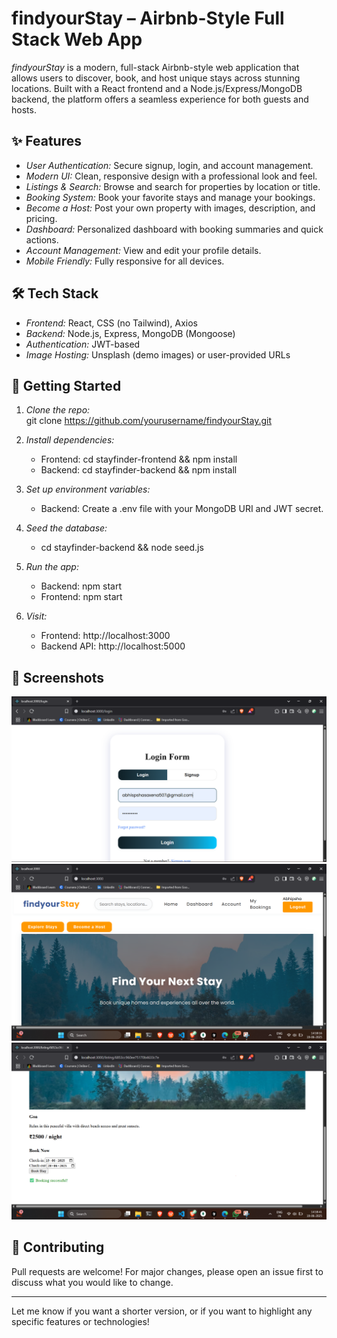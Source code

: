
# findyourStay – Airbnb-Style Full Stack Web App

*findyourStay* is a modern, full-stack Airbnb-style web application that allows users to discover, book, and host unique stays across stunning locations. Built with a React frontend and a Node.js/Express/MongoDB backend, the platform offers a seamless experience for both guests and hosts.

## ✨ Features

- *User Authentication:* Secure signup, login, and account management.
- *Modern UI:* Clean, responsive design with a professional look and feel.
- *Listings & Search:* Browse and search for properties by location or title.
- *Booking System:* Book your favorite stays and manage your bookings.
- *Become a Host:* Post your own property with images, description, and pricing.
- *Dashboard:* Personalized dashboard with booking summaries and quick actions.
- *Account Management:* View and edit your profile details.
- *Mobile Friendly:* Fully responsive for all devices.

## 🛠 Tech Stack

- *Frontend:* React, CSS (no Tailwind), Axios
- *Backend:* Node.js, Express, MongoDB (Mongoose)
- *Authentication:* JWT-based
- *Image Hosting:* Unsplash (demo images) or user-provided URLs

## 🚀 Getting Started

1. *Clone the repo:*  
   git clone https://github.com/yourusername/findyourStay.git

2. *Install dependencies:*  
   - Frontend: cd stayfinder-frontend && npm install
   - Backend: cd stayfinder-backend && npm install

3. *Set up environment variables:*  
   - Backend: Create a .env file with your MongoDB URI and JWT secret.

4. *Seed the database:*  
   - cd stayfinder-backend && node seed.js

5. *Run the app:*  
   - Backend: npm start
   - Frontend: npm start

6. *Visit:*  
   - Frontend: http://localhost:3000
   - Backend API: http://localhost:5000

## 📸 Screenshots
![img1](https://github.com/divyanshsaxena002/StayFInder-/blob/main/img/1.png)
![img2](https://github.com/divyanshsaxena002/StayFInder-/blob/main/img/2.png)
![img3](https://github.com/divyanshsaxena002/StayFInder-/blob/main/img/3.png)

## 🤝 Contributing

Pull requests are welcome! For major changes, please open an issue first to discuss what you would like to change.

---

Let me know if you want a shorter version, or if you want to highlight any specific features or technologies!
